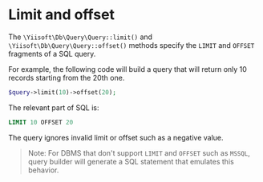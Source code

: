 # Limit and offset

The `\Yiisoft\Db\Query\Query::limit()` and `\Yiisoft\Db\Query\Query::offset()` methods specify
the `LIMIT` and `OFFSET` fragments of a SQL query.

For example, the following code will build a query that will return only 10 records starting from the 20th one.

```php
$query->limit(10)->offset(20);
```

The relevant part of SQL is:

```sql
LIMIT 10 OFFSET 20
```

The query ignores invalid limit or offset such as a negative value.

> Note: For DBMS that don't support `LIMIT` and `OFFSET` such as `MSSQL`, query builder will generate a SQL
> statement that emulates this behavior.
